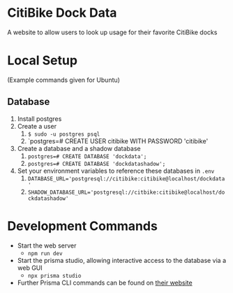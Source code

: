 # CitiBike Dock Data

A website to allow users to look up usage for their favorite CitiBike docks

# Local Setup
(Example commands given for Ubuntu)

## Database
1. Install postgres
1. Create a user
    1. `$ sudo -u postgres psql`
    1. `postgres=# CREATE USER citibike WITH PASSWORD 'citibike'
1. Create a database and a shadow database
    1. `postgres=# CREATE DATABASE 'dockdata';`
    1. `postgres=# CREATE DATABASE 'dockdatashadow';`
1. Set your environment variables to reference these databases in `.env`
    1. `DATABASE_URL='postgresql://citibike:citibike@localhost/dockdata'`
    1. `SHADOW_DATABASE_URL='postgresql://citbike:citibike@localhost/dockdatashadow'`

# Development Commands
- Start the web server
    - `npm run dev`
- Start the prisma studio, allowing interactive access to the database via a web GUI
    - `npx prisma studio`
- Further Prisma CLI commands can be found on [their
    website](https://www.prisma.io/docs/orm/tools/prisma-cli)
